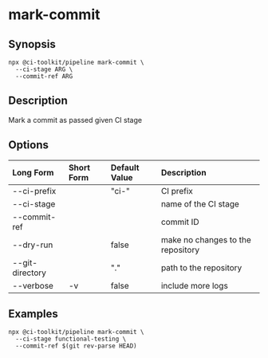 # mark-commit

## Synopsis

```shell
npx @ci-toolkit/pipeline mark-commit \ 
  --ci-stage ARG \
  --commit-ref ARG 
```

## Description

Mark a commit as passed given CI stage 

## Options

| Long Form         | Short Form | Default Value | Description | 
| :---              | :---       | :---          | :--- |
| --ci-prefix       | <NONE>     | "ci-"         | CI prefix |
| --ci-stage        | <NONE>     | <NONE>        | name of the CI stage | 
| --commit-ref      | <NONE>     | <NONE>        | commit ID | 
| --dry-run         | <NONE>     | false         | make no changes to the repository | 
| --git-directory   | <NONE>     | "."           | path to the repository | 
| --verbose         | -v         | false         | include more logs | 

## Examples

```shell
npx @ci-toolkit/pipeline mark-commit \
  --ci-stage functional-testing \ 
  --commit-ref $(git rev-parse HEAD)
```
